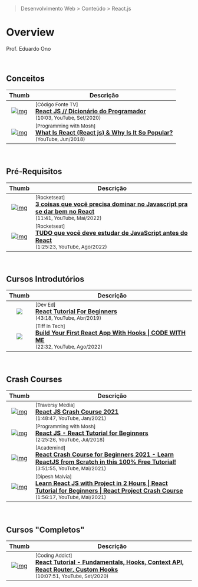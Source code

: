 > Desenvolvimento Web > Conteúdo > React.js

# Overview

Prof. Eduardo Ono

&nbsp;

## Conceitos

| Thumb | Descrição |
| :-: | --- |
| [![img](https://img.youtube.com/vi/NhUr8cwDiiM/default.jpg)](https://www.youtube.com/watch?v=NhUr8cwDiiM) | <sup>[Código Fonte TV]</sup><br>[__React JS // Dicionário do Programador__](https://www.youtube.com/watch?v=NhUr8cwDiiM)<br><sub>(10:03, YouTube, Set/2020)</sub>
| [![img](https://img.youtube.com/vi/N3AkSS5hXMA/default.jpg)](https://www.youtube.com/watch?v=N3AkSS5hXMA) | <sup>[Programming with Mosh]</sup><br>[__What Is React (React js) & Why Is It So Popular?__](https://www.youtube.com/watch?v=N3AkSS5hXMA)<br><sub>(YouTube, Jun/2018)</sub>

&nbsp;

## Pré-Requisitos

| Thumb | Descrição |
| :-: | --- |
| [![img](https://img.youtube.com/vi/a2ni_JNvJYQ/default.jpg)](https://www.youtube.com/watch?v=a2ni_JNvJYQ) | <sup>[Rocketseat]</sup><br>[__3 coisas que você precisa dominar no Javascript pra se dar bem no React__](https://www.youtube.com/watch?v=a2ni_JNvJYQ)<br><sub>(11:41, YouTube, Mai/2022)</sub>
| [![img](https://img.youtube.com/vi/37SwqREHRGI/default.jpg)](https://www.youtube.com/watch?v=37SwqREHRGI) | <sup>[Rocketseat]</sup><br>[__TUDO que você deve estudar de JavaScript antes do React__](https://www.youtube.com/watch?v=37SwqREHRGI)<br><sub>(1:25:23, YouTube, Ago/2022)</sub>

&nbsp;

## Cursos Introdutórios

| Thumb | Descrição |
| :-: | --- |
| [![](https://img.youtube.com/vi/dGcsHMXbSOA/default.jpg)](https://www.youtube.com/watch?v=dGcsHMXbSOA) | <sup>[Dev Ed]</sup><br>[__React Tutorial For Beginners__](https://www.youtube.com/watch?v=dGcsHMXbSOA)<br><sub>(43:18, YouTube, Abr/2019)</sub>
| [![](https://img.youtube.com/vi/utjEOz3KqIg/default.jpg)](https://www.youtube.com/watch?v=utjEOz3KqIg) | <sup>[Tiff In Tech]</sup><br>[__Build Your First React App With Hooks \| CODE WITH ME__](https://www.youtube.com/watch?v=utjEOz3KqIg)<br><sub>(22:32, YouTube, Ago/2022)</sub>

&nbsp;

## Crash Courses

| Thumb | Descrição |
| :-: | --- |
| [![img](https://img.youtube.com/vi/w7ejDZ8SWv8/default.jpg)](https://www.youtube.com/watch?v=w7ejDZ8SWv8) | <sup>[Traversy Media]</sup><br>[__React JS Crash Course 2021__](https://www.youtube.com/watch?v=w7ejDZ8SWv8)<br><sub>(1:48:47, YouTube, Jan/2021)</sub>
[![img](https://img.youtube.com/vi/Ke90Tje7VS0/default.jpg)](https://www.youtube.com/watch?v=Ke90Tje7VS0) | <sup>[Programming with Mosh]</sup><br>[__React JS - React Tutorial for Beginners__](https://www.youtube.com/watch?v=Ke90Tje7VS0)<br><sub>(2:25:26, YouTube, Jul/2018)</sub>
| [![img](https://img.youtube.com/vi/Dorf8i6lCuk/default.jpg)](https://www.youtube.com/watch?v=Dorf8i6lCuk) | <sup>[Academind]</sup><br>[__React Crash Course for Beginners 2021 - Learn ReactJS from Scratch in this 100% Free Tutorial!__](https://www.youtube.com/watch?v=Dorf8i6lCuk)<br><sub>(3:51:55, YouTube, Mai/2021)</sub>
| [![img](https://img.youtube.com/vi/0riHps91AzE/default.jpg)](https://www.youtube.com/watch?v=0riHps91AzE) | <sup>[Dipesh Malvia]</sup><br>[__Learn React JS with Project in 2 Hours \| React Tutorial for Beginners \| React Project Crash Course__](https://www.youtube.com/watch?v=0riHps91AzE)<br><sub>(1:56:17, YouTube, Mai/2021)</sub>

&nbsp;

## Cursos "Completos"

| Thumb | Descrição |
| :-: | --- |
| [![img](https://img.youtube.com/vi/iZhV0bILFb0/default.jpg)](https://www.youtube.com/watch?v=iZhV0bILFb0) | <sup>[Coding Addict]</sup><br>[__React Tutorial - Fundamentals, Hooks, Context API, React Router, Custom Hooks__](https://www.youtube.com/watch?v=iZhV0bILFb0)<br><sub>(10:07:51, YouTube, Set/2020)</sub>

&nbsp;
